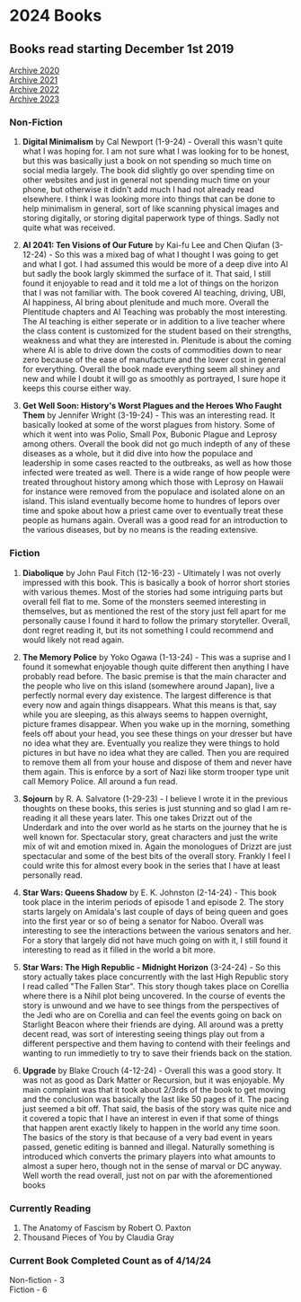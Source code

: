 # 2024 Books

## Books read starting December 1st 2019
[Archive 2020](https://github.com/Tsukiyonocm/Reading-List/blob/main/README-2020.md)\
[Archive 2021](https://github.com/Tsukiyonocm/Reading-List/blob/main/README-2021.md)\
[Archive 2022](https://github.com/Tsukiyonocm/Reading-List/blob/main/README-2022.md)\
[Archive 2023](https://github.com/Tsukiyonocm/Reading-List/blob/main/README-2023.md)

### Non-Fiction
1. <b>Digital Minimalism</b> by Cal Newport (1-9-24) - Overall this wasn't quite what I was hoping for. I am not sure what I was looking for to be honest, but this was basically just a book on not spending so much time on social media largely. The book did slightly go over spending time on other websites and just in general not spending much time on your phone, but otherwise it didn't add much I had not already read elsewhere. I think I was looking more into things that can be done to help minimalism in general, sort of like scanning physical images and storing digitally, or storing digital paperwork type of things. Sadly not quite what was received.

2. <b>AI 2041: Ten Visions of Our Future</b> by Kai-fu Lee and Chen Qiufan (3-12-24) - So this was a mixed bag of what I thought I was going to get and what I got. I had assumed this would be more of a deep dive into AI but sadly the book largly skimmed the surface of it. That said, I still found it enjoyable to read and it told me a lot of things on the horizon that I was not familiar with. The book covered AI teaching, driving, UBI, AI happiness, AI bring about plenitude and much more. Overall the Plentitude chapters and AI Teaching was probably the most interesting. The AI teaching is either seperate or in addition to a live teacher where the class content is customized for the student based on their strengths, weakness and what they are interested in. Plenitude is about the coming where AI is able to drive down the costs of commodities down to near zero because of the ease of manufacture and the lower cost in general for everything. Overall the book made everything seem all shiney and new and while I doubt it will go as smoothly as portrayed, I sure hope it keeps this course either way.

3. <b>Get Well Soon: History's Worst Plagues and the Heroes Who Faught Them</b> by Jennifer Wright (3-19-24) - This was an interesting read. It basically looked at some of the worst plagues from history. Some of which it went into was Polio, Small Pox, Bubonic Plague and Leprosy among others. Overall the book did not go much indepth of any of these diseases as a whole, but it did dive into how the populace and leadership in some cases reacted to the outbreaks, as well as how those infected were treated as well. There is a wide range of how people were treated throughout history among which those with Leprosy on Hawaii for instance were removed from the populace and isolated alone on an island. This island eventually become home to hundres of lepors over time and spoke about how a priest came over to eventually treat these people as humans again. Overall was a good read for an introduction to the various diseases, but by no means is the reading extensive.

### Fiction
1. <b>Diabolique</b> by John Paul Fitch (12-16-23) - Ultimately I was not overly impressed with this book. This is basically a book of horror short stories with various themes. Most of the stories had some intriguing parts but overall fell flat to me. Some of the monsters seemed interesting in themselves, but as mentioned the rest of the story just fell apart for me personally cause I found it hard to follow the primary storyteller. Overall, dont regret reading it, but its not something I could recommend and would likely not read again.

2. <b>The Memory Police</b> by Yoko Ogawa (1-13-24) - This was a suprise and I found it somewhat enjoyable though quite different then anything I have probably read before. The basic premise is that the main character and the people who live on this island (somewhere around Japan), live a perfectly normal every day existence. The largest difference is that every now and again things disappears. What this means is that, say while you are sleeping, as this always seems to happen overnight, picture frames disappear. When you wake up in the morning, something feels off about your head, you see these things on your dresser but have no idea what they are. Eventually you realize they were things to hold pictures in but have no idea what they are called. Then you are required to remove them all from your house and dispose of them and never have them again. This is enforce by a sort of Nazi like storm trooper type unit call Memory Police. All around a fun read.

3. <b>Sojourn</b> by R. A. Salvatore (1-29-23) - I believe I wrote it in the previous thoughts on these books, this series is just stunning and so glad I am re-reading it all these years later. This one takes Drizzt out of the Underdark and into the over world as he starts on the journey that he is well known for. Spectacular story, great characters and just the write mix of wit and emotion mixed in. Again the monologues of Drizzt are just spectacular and some of the best bits of the overall story. Frankly I feel I could write this for almost every book in the series that I have at least personally read.

4. <b>Star Wars: Queens Shadow</b> by E. K. Johnston (2-14-24) - This book took place in the interim periods of episode 1 and episode 2. The story starts largely on Amidala's last couple of days of being queen and goes into the first year or so of being a senator for Naboo. Overall was interesting to see the interactions between the various senators and her. For a story that largely did not have much going on with it, I still found it interesting to read as it filled in the world a bit more.

5. <b>Star Wars: The High Republic - Midnight Horizon</b> (3-24-24) - So this story actually takes place concurrently with the last High Republic story I read called "The Fallen Star". This story though takes place on Corellia where there is a Nihil plot being uncovered. In the course of events the story is unwound and we have to see things from the perspectives of the Jedi who are on Corellia and can feel the events going on back on Starlight Beacon where their friends are dying. All around was a pretty decent read, was sort of interesting seeing things play out from a different perspective and them having to contend with their feelings and wanting to run immedietly to try to save their friends back on the station. 

6. <b>Upgrade</b> by Blake Crouch (4-12-24) - Overall this was a good story. It was not as good as Dark Matter or Recursion, but it was enjoyable. My main complaint was that it took about 2/3rds of the book to get moving and the conclusion was basically the last like 50 pages of it. The pacing just seemed a bit off. That said, the basis of the story was quite nice and it covered a topic that I have an interest in even if that some of things that happen arent exactly likely to happen in the world any time soon. The basics of the story is that because of a very bad event in years passed, genetic editing is banned and illegal. Naturally something is introduced which converts the primary players into what amounts to almost a super hero, though not in the sense of marval or DC anyway. Well worth the read overall, just not on par with the aforementioned books

### Currently Reading

1.	The Anatomy of Fascism by Robert O. Paxton
2.	Thousand Pieces of You by Claudia Gray

### Current Book Completed Count as of 4/14/24

Non-fiction - 3\
Fiction - 6






